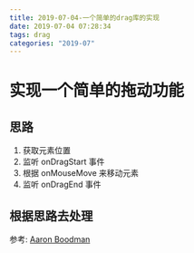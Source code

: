 ```yaml
---
title: 2019-07-04-一个简单的drag库的实现
date: 2019-07-04 07:28:34
tags: drag
categories: "2019-07"
---
```


# 实现一个简单的拖动功能

## 思路
1. 获取元素位置
2. 监听 onDragStart 事件
3. 根据 onMouseMove 来移动元素
4. 监听 onDragEnd 事件

## 根据思路去处理




参考: [Aaron Boodman](http://boring.youngpup.net/2001/domdrag)
